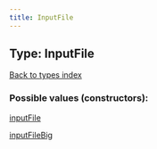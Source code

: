 ```yaml
---
title: InputFile
---
```

## Type: InputFile  
[Back to types index](index.md)



### Possible values (constructors):

[inputFile](../constructors/inputFile.md)  

[inputFileBig](../constructors/inputFileBig.md)  

